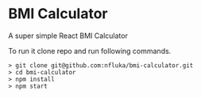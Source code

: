 # BMI Calculator
A super simple React BMI Calculator

To run it clone repo and run following commands.

```
> git clone git@github.com:nfluka/bmi-calculator.git
> cd bmi-calculator
> npm install
> npm start
```